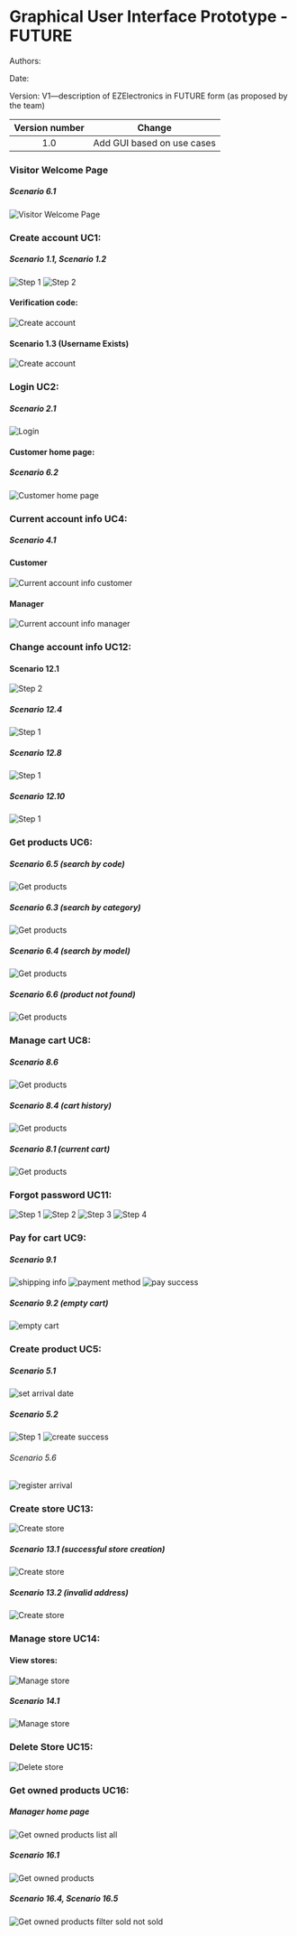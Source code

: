 # Graphical User Interface Prototype - FUTURE

Authors:

Date:

Version: V1—description of EZElectronics in FUTURE form (as proposed by the team)

| Version number |           Change           |
|:--------------:|:--------------------------:|
|      1.0       | Add GUI based on use cases | 

### Visitor Welcome Page
##### Scenario 6.1
![Visitor Welcome Page](assets/img/V2/GUI/1-visitor-welcome-page.png)

### Create account UC1:
##### Scenario 1.1, Scenario 1.2
![Step 1](assets/img/V2/GUI/1.1-create-account.png)
![Step 2](assets/img/V2/GUI/1.2-create-account.png)
#### Verification code:
![Create account](assets/img/V2/GUI/1-create-account.png)
#### Scenario 1.3 (Username Exists)
![Create account](assets/img/V2/GUI/1.3-create-account.png)

### Login UC2:
##### Scenario 2.1
![Login](assets/img/V2/GUI/2-login.png)

#### Customer home page:
##### Scenario 6.2
![Customer home page](assets/img/V2/GUI/6-customer-home-page.png)

### Current account info UC4:
##### Scenario 4.1
#### Customer
![Current account info customer](assets/img/V2/GUI/4-account-info.png)

#### Manager
![Current account info manager](assets/img/V2/GUI/4-account-info-manager.png)

### Change account info UC12: 
#### Scenario 12.1
![Step 2](assets/img/V2/GUI/4.1-account-info.png)

##### Scenario 12.4
![Step 1](assets/img/V2/GUI/4.2-account-info.png)

##### Scenario 12.8 
![Step 1](assets/img/V2/GUI/4.3-account-info.png)

##### Scenario 12.10 
![Step 1](assets/img/V2/GUI/4.4-account-info.png)


### Get products UC6:
##### Scenario 6.5 (search by code)
![Get products](assets/img/V2/GUI/6.5-product-search-by-code.png)
##### Scenario 6.3 (search by category)
![Get products](assets/img/V2/GUI/6.3-product-search-category.png)
##### Scenario 6.4 (search by model)
![Get products](assets/img/V2/GUI/6.4-product-search-model.png)
##### Scenario 6.6 (product not found)
![Get products](assets/img/V2/GUI/6.6-product-search-error.png)

### Manage cart UC8:
##### Scenario 8.6
![Get products](assets/img/V2/GUI/7.2-product-other-cart.png)
##### Scenario 8.4 (cart history)
![Get products](assets/img/V2/GUI/8.4-cart-history.png)
##### Scenario 8.1 (current cart)
![Get products](assets/img/V2/GUI/8-current-cart.jpg)

### Forgot password UC11:
![Step 1](assets/img/V2/GUI/3.1-password-recovery.png)
![Step 2](assets/img/V2/GUI/3.2-password-recovery.png)
![Step 3](assets/img/V2/GUI/3.3-password-recovery.png)
![Step 4](assets/img/V2/GUI/3.4-password-recovery.png)

### Pay for cart UC9:
##### Scenario 9.1
![shipping info](assets/img/V2/GUI/9.1-pay-shipping-info.png)
![payment method](assets/img/V2/GUI/9.1-pay-method.png)
![pay success](assets/img/V2/GUI/9.1-pay-success.png)

##### Scenario 9.2 (empty cart)
![empty cart](assets/img/V2/GUI/9.2-empty-cart.png)

### Create product UC5:
##### Scenario 5.1
![set arrival date](assets/img/V2/GUI/5-create-product-cal.png)

##### Scenario 5.2
![Step 1](assets/img/V2/GUI/5-create-product.png)
![create success](assets/img/V2/GUI/5-create-product-success.png)

###### Scenario 5.6 
![register arrival](assets/img/V2/GUI/5-create-product-reg-arr.png)

### Create store UC13:
![Create store](assets/img/V2/GUI/13-create-store.png)

##### Scenario 13.1 (successful store creation)
![Create store](assets/img/V2/GUI/13.1-create-store-success.png)

##### Scenario 13.2 (invalid address)
![Create store](assets/img/V2/GUI/13.2-create-store-add-error.png)

### Manage store UC14:

#### View stores:
![Manage store](assets/img/V2/GUI/14-view-stores.png)

##### Scenario 14.1
![Manage store](assets/img/V2/GUI/14.1-manage-change-name.png)

### Delete Store UC15:
![Delete store](assets/img/V2/GUI/15-delete-store.png)

### Get owned products UC16:

##### Manager home page
![Get owned products list all](assets/img/V2/GUI/16.1-manager-home-page.png)

##### Scenario 16.1
![Get owned products](assets/img/V2/GUI/16.1-manager-list-all-prod.png)

##### Scenario 16.4, Scenario 16.5
![Get owned products filter sold not sold](assets/img/V2/GUI/16.4-manager-list-sold.png)

